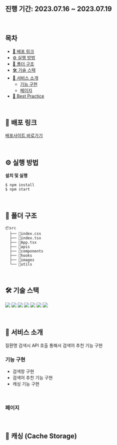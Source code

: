 ## 진행 기간: 2023.07.16 ~ 2023.07.19

</div>

<br/>

## 목차

- [🔗 배포 링크](#-배포-링크)
- [⚙️ 실행 방법](#️-실행-방법)
- [📂 폴더 구조](#-폴더-구조)
- [🛠️ 기술 스택](#️-기술-스택)
- [📖 서비스 소개](#-서비스-소개)
  - [기능 구현](#기능-구현)
  - [페이지](#페이지)
- [👑 Best Practice](#-best-practice)

<br/>

## 🔗 배포 링크

[배포사이트 바로가기](https://pre-onboarding-11th-3-1.vercel.app/)

<br/>

## ⚙️ 실행 방법

**설치 및 실행**

```
$ npm install
$ npm start
```

<br/>

## 📂 폴더 구조

```
📦src
  ├── 📄index.css
  ├── 📄index.tsx
  ├── 📄App.tsx
  ├── 📂apis
  ├── 📂components
  ├── 📂hooks
  ├── 📂images
  └── 📂utils
```

<br/>

## 🛠️ 기술 스택

<img src="https://img.shields.io/badge/react-61DAFB?style=for-the-badge&logo=react&logoColor=white"> <img src="https://img.shields.io/badge/typescript-3178C6?style=for-the-badge&logo=typescript&logoColor=white"> <img src="https://img.shields.io/badge/axios-5A29E4?style=for-the-badge&logo=axios&logoColor=white"> <img src="https://img.shields.io/badge/eslint-4B32C3?style=for-the-badge&logo=eslint&logoColor=white"> <img src="https://img.shields.io/badge/prettier-F7B93E?style=for-the-badge&logo=prettier&logoColor=white"> <img src="https://img.shields.io/badge/husky-000000?style=for-the-badge&logo=husky&logoColor=white"> <img src="https://img.shields.io/badge/vercel-000000?style=for-the-badge&logo=vercel&logoColor=white">

<br/>

## 📖 서비스 소개

질환명 검색시 API 호출 통해서 검색어 추천 기능 구현

### 기능 구현

- 검색창 구현
- 검색어 추천 기능 구현
- 캐싱 기능 구현

<br/>

### 페이지

<br/>

## 👑 캐싱 (Cache Storage)
